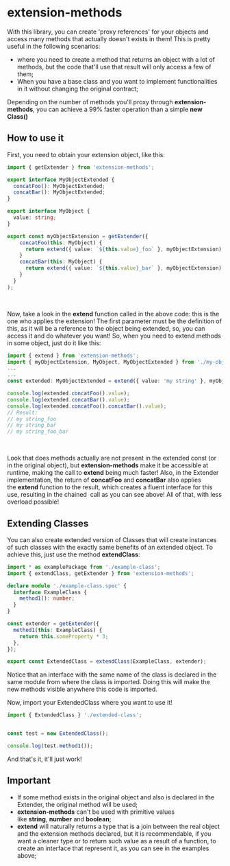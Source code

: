 # extension-methods

With this library, you can create 'proxy references' for your objects and access many methods that actually doesn't exists in them!
This is pretty useful in the following scenarios:

- where you need to create a method that returns an object with a lot of methods, but the code that'll use that result will only access a few of them;
- When you have a base class and you want to implement functionalities in it without changing the original contract;

Depending on the number of methods you'll proxy through **extension-methods**, you can achieve a 99% faster operation than a simple **new Class()**
<br>

## How to use it

First, you need to obtain your extension object, like this:
<br>

```typescript
import { getExtender } from 'extension-methods';

export interface MyObjectExtended {
  concatFoo(): MyObjectExtended;
  concatBar(): MyObjectExtended;
}

export interface MyObject {
  value: string;
}

export const myObjectExtension = getExtender({
    concatFoo(this: MyObject) {
      return extend({ value: `${this.value}_foo` }, myObjectExtension);
    }
    concatBar(this: MyObject) {
      return extend({ value: `${this.value}_bar` }, myObjectExtension);
    }
  }
);
```

<br>

Now, take a look in the **extend** function called in the above code: this is the one who applies the extension!
The first parameter must be the definition of this, as it will be a reference to the object being extended, so, you can access it and do whatever you want!
So, when you need to extend methods in some object, just do it like this:
<br>

```typescript
import { extend } from 'extension-methods';
import { myObjectExtension, MyObject, MyObjectExtended } from './my-object-extension';
...
...
const extended: MyObjectExtended = extend({ value: 'my string' }, myObjectExtension);

console.log(extended.concatFoo().value);
console.log(extended.concatBar().value);
console.log(extended.concatFoo().concatBar().value);
// Result:
// my string_foo
// my string_bar
// my string_foo_bar

```

<br>

Look that does methods actually are not present in the extended const (or in the original object), but **extension-methods** make it be accessible at runtime, making the call to **extend** being much faster!
Also, in the Extender implementation, the return of **concatFoo** and **concatBar** also applies the **extend** function to the result, which creates a fluent interface for this use, resulting in the chained  call as you can see above!
All of that, with less overload possible!
<br>

## Extending Classes

You can also create extended version of Classes that will create instances of such classes with the exactly same benefits of an extended object. To achieve this, just use the method **extendClass**:

```TypeScript
import * as examplePackage from './example-class';
import { extendClass, getExtender } from 'extension-methods';

declare module './example-class.spec' {
  interface ExampleClass {
    method1(): number;
  }
}

const extender = getExtender({
  method1(this: ExampleClass) {
    return this.someProperty * 3;
  },
});

export const ExtendedClass = extendClass(ExampleClass, extender);
```

Notice that an interface with the same name of the class is declared in the same module from where the class is imported. Doing this will make the new methods visible anywhere this code is imported.

Now, import your ExtendedClass where you want to use it!

```TypeScript
import { ExtendedClass } './extended-class';


const test = new ExtendedClass();

console.log(test.method1());
```

And that's it, it'll just work!

## Important

- If some method exists in the original object and also is declared in the Extender, the original method will be used;
- **extension-methods** can't be used with primitive values like **string**, **number** and **boolean**;
- **extend** will naturally returns a type that is a join between the real object and the extension methods declared, but it is recommendable, if you want a cleaner type or to return such value as a result of a function, to create an interface that represent it, as you can see in the examples above;
